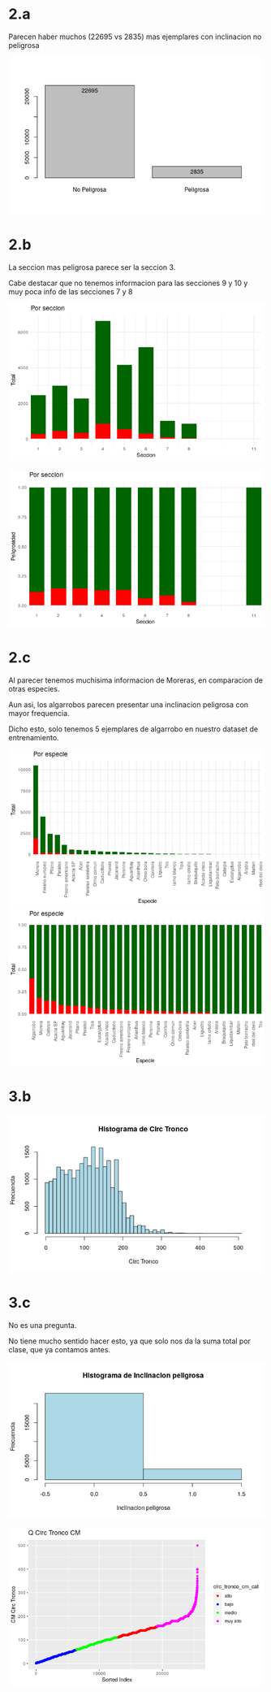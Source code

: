 # 2.a

Parecen haber muchos (22695 vs 2835) mas ejemplares con inclinacion no peligrosa

![img.png](img.png)

# 2.b

La seccion mas peligrosa parece ser la seccion 3.

Cabe destacar que no tenemos informacion para las secciones 9 y 10 y muy poca info de las secciones 7 y 8

![img_1.png](img_1.png)

![img_2.png](img_2.png)
# 2.c

Al parecer tenemos muchisima informacion de Moreras, en comparacion de otras especies.

Aun asi, los algarrobos parecen presentar una inclinacion peligrosa con mayor frequencia.

Dicho esto, solo tenemos 5 ejemplares de algarrobo en nuestro dataset de entrenamiento.

![img_3.png](img_3.png)
![img_4.png](img_4.png)
# 3.b

![img_5.png](img_5.png)

# 3.c

No es una pregunta.

No tiene mucho sentido hacer esto, ya que solo nos da la suma total por clase, que ya contamos antes.

![img_6.png](img_6.png)

![img_7.png](img_7.png)
